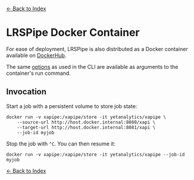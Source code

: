 [<- Back to Index](index.md)
# LRSPipe Docker Container

For ease of deployment, LRSPipe is also distributed as a Docker container available on [DockerHub](https://hub.docker.com/r/yetanalytics/xapipe).

The same [options](options.md) as used in the CLI are available as arguments to the container's run command.

## Invocation

Start a job with a persistent volume to store job state:

``` shell
docker run -v xapipe:/xapipe/store -it yetanalytics/xapipe \
    --source-url http://host.docker.internal:8080/xapi \
    --target-url http://host.docker.internal:8081/xapi \
    --job-id myjob
```

Stop the job with `^C`. You can then resume it:

``` shell
docker run -v xapipe:/xapipe/store -it yetanalytics/xapipe --job-id myjob
```

[<- Back to Index](index.md)
